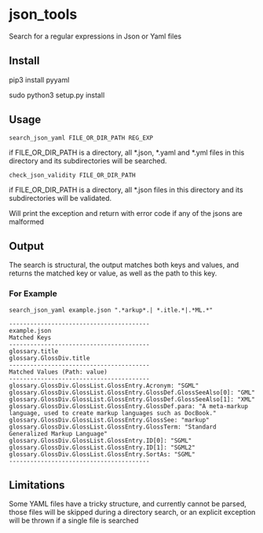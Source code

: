 # json_tools

Search for a regular expressions in Json or Yaml files

## Install
pip3 install pyyaml

sudo python3 setup.py install

## Usage

```search_json_yaml FILE_OR_DIR_PATH REG_EXP```

if FILE_OR_DIR_PATH is a directory, all *.json, *.yaml and *.yml files in this directory and its subdirectories
will be searched.

```check_json_validity FILE_OR_DIR_PATH```

if FILE_OR_DIR_PATH is a directory, all *.json files in this directory and its subdirectories
will be validated.

Will print the exception and return with error code if any of the jsons are malformed

## Output

The search is structural, the output matches both keys and values, and returns the matched key or value, as well as the path to this key.

### For Example

```
search_json_yaml example.json ".*arkup*.| *.itle.*|.*ML.*"

----------------------------------------
example.json
Matched Keys
----------------------------------------
glossary.title
glossary.GlossDiv.title
----------------------------------------
Matched Values (Path: value)
----------------------------------------
glossary.GlossDiv.GlossList.GlossEntry.Acronym: "SGML"
glossary.GlossDiv.GlossList.GlossEntry.GlossDef.GlossSeeAlso[0]: "GML"
glossary.GlossDiv.GlossList.GlossEntry.GlossDef.GlossSeeAlso[1]: "XML"
glossary.GlossDiv.GlossList.GlossEntry.GlossDef.para: "A meta-markup language, used to create markup languages such as DocBook."
glossary.GlossDiv.GlossList.GlossEntry.GlossSee: "markup"
glossary.GlossDiv.GlossList.GlossEntry.GlossTerm: "Standard Generalized Markup Language"
glossary.GlossDiv.GlossList.GlossEntry.ID[0]: "SGML"
glossary.GlossDiv.GlossList.GlossEntry.ID[1]: "SGML2"
glossary.GlossDiv.GlossList.GlossEntry.SortAs: "SGML"
----------------------------------------
```

## Limitations

Some YAML files have a tricky structure, and currently cannot be parsed, 
those files will be skipped during a directory search, or an explicit exception will be thrown
if a single file is searched
